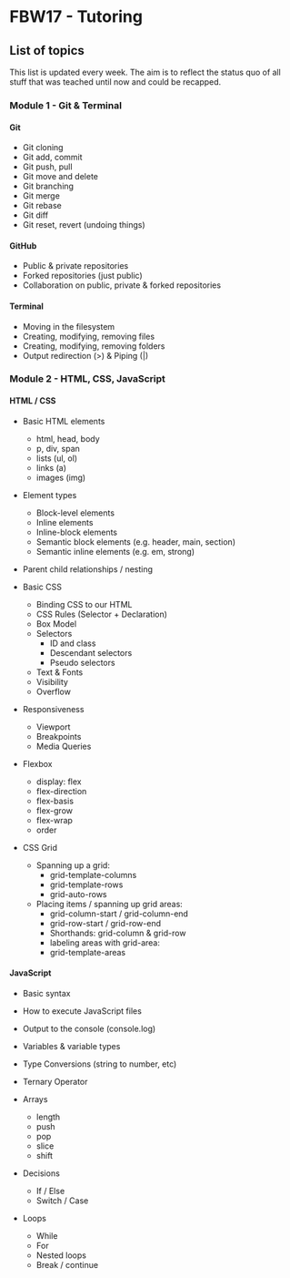# FBW17 - Tutoring

## List of topics

This list is updated every week. 
The aim is to reflect the status quo of all stuff that was teached until now and
could be recapped.


### Module 1 - Git & Terminal
  
#### Git

- Git cloning
- Git add, commit
- Git push, pull
- Git move and delete
- Git branching
- Git merge
- Git rebase
- Git diff
- Git reset, revert (undoing things)

#### GitHub
- Public & private repositories
- Forked repositories (just public)
- Collaboration on public, private & forked repositories

#### Terminal

- Moving in the filesystem
- Creating, modifying, removing files
- Creating, modifying, removing folders
- Output redirection (>) & Piping (|)



### Module 2 - HTML, CSS, JavaScript


#### HTML / CSS

- Basic HTML elements
  - html, head, body
  - p, div, span
  - lists (ul, ol)
  - links (a)
  - images (img)
    
- Element types
  - Block-level elements
  - Inline elements
  - Inline-block elements
  - Semantic block elements (e.g. header, main, section)
  - Semantic inline elements (e.g. em, strong)
    
- Parent child relationships / nesting
    
- Basic CSS
  - Binding CSS to our HTML
  - CSS Rules (Selector + Declaration)
  - Box Model
  - Selectors
    - ID and class
    - Descendant selectors
    - Pseudo selectors
  - Text & Fonts
  - Visibility
  - Overflow
    
- Responsiveness
    - Viewport
    - Breakpoints
    - Media Queries

- Flexbox
  - display: flex
  - flex-direction
  - flex-basis
  - flex-grow
  - flex-wrap
  - order

- CSS Grid
  - Spanning up a grid: 
    - grid-template-columns
    - grid-template-rows
    - grid-auto-rows
  - Placing items / spanning up grid areas: 
    - grid-column-start / grid-column-end
    - grid-row-start / grid-row-end
    - Shorthands: grid-column & grid-row
    - labeling areas with grid-area: <label>
    - grid-template-areas

#### JavaScript

- Basic syntax
- How to execute JavaScript files
- Output to the console (console.log)
- Variables & variable types
- Type Conversions (string to number, etc)
- Ternary Operator

- Arrays
  - length
  - push
  - pop
  - slice
  - shift
- Decisions
  - If / Else 
  - Switch / Case
- Loops
  - While
  - For
  - Nested loops
  - Break / continue
